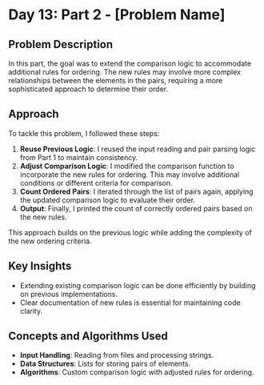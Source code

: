 # Day 13: Part 2 - [Problem Name]

## Problem Description
In this part, the goal was to extend the comparison logic to accommodate additional rules for ordering. The new rules may involve more complex relationships between the elements in the pairs, requiring a more sophisticated approach to determine their order.

## Approach
To tackle this problem, I followed these steps:
1. **Reuse Previous Logic**: I reused the input reading and pair parsing logic from Part 1 to maintain consistency.
2. **Adjust Comparison Logic**: I modified the comparison function to incorporate the new rules for ordering. This may involve additional conditions or different criteria for comparison.
3. **Count Ordered Pairs**: I iterated through the list of pairs again, applying the updated comparison logic to evaluate their order.
4. **Output**: Finally, I printed the count of correctly ordered pairs based on the new rules.

This approach builds on the previous logic while adding the complexity of the new ordering criteria.

## Key Insights
- Extending existing comparison logic can be done efficiently by building on previous implementations.
- Clear documentation of new rules is essential for maintaining code clarity.

## Concepts and Algorithms Used
- **Input Handling**: Reading from files and processing strings.
- **Data Structures**: Lists for storing pairs of elements.
- **Algorithms**: Custom comparison logic with adjusted rules for ordering.